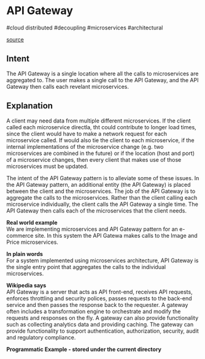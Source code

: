 # API Gateway
#cloud distributed #decoupling #microservices #architectural

[source](https://java-design-patterns.com/patterns/api-gateway/) 

## Intent
The API Gateway is a single location where all the calls to microservices are aggregated to. The user makes a single call to the API Gateway, 
and the API Gateway then calls each revelant microservices. 

## Explanation  
A client may need data from multiple different microservices. If the client called each microservice directla, tht could contribute to longer load times,
since the client would have to make a network request for each microservice called. If would also tie the client to each microservice, if the internal implementations of the microservice change (e.g. two microservices are combined in the future) or if the location (host and port) of a microservice changes, then every client that makes use of those microservices must be updated.

The intent of the API Gateway pattern is to alleviate some of these issues. In the API Gateway pattern, an additional entity (the API Gateway) is placed between the client and the microservices. The job of the API Gateway is to aggregate the calls to the microservices. Rather than the client calling each microservice individually, the client calls the API Gateway a single time. The API Gateway then calls each of the microservices that the client needs.

**Real world example**   
We are implementing microservices and API Gateway pattern for an e-commerce site. In this system the API Gatewa makes calls to the Image and Price microservices.

**In plain words**   
For a system implemented using microservices architecture, API Gateway is the single entry point that aggregates the calls to the individual microservices.

**Wikipedia says**   
API Gateway is a server that acts as API front-end, receives API requests, enforces throttling and security polices, passes requests to the back-end service and then passes the response back to the requester. A gateway often includes a transformation engine to orchestrate and modify the requests and responses on the fly. A gateway can also provide functionality such as collecting analytics data and providing caching. The gateway can provide functionality to support authentication, authorization, security, audit and regulatory compliance.

**Programmatic Example - stored under the current directory**

